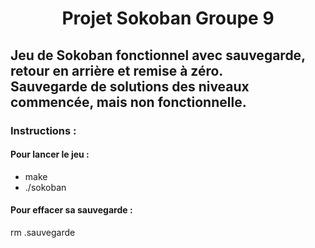 # <center>Projet Sokoban Groupe 9</center>

## Jeu de Sokoban fonctionnel avec sauvegarde, retour en arrière et remise à zéro.<br>Sauvegarde de solutions des niveaux commencée, mais non fonctionnelle.
### Instructions :
#### Pour lancer le jeu :
- make
- ./sokoban

#### Pour effacer sa sauvegarde :
rm .sauvegarde
